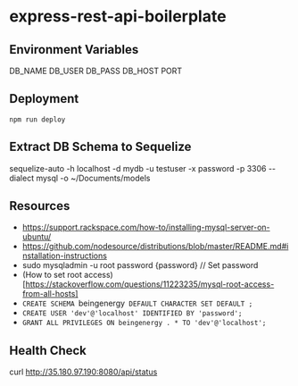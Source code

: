 # express-rest-api-boilerplate

## Environment Variables

DB_NAME
DB_USER
DB_PASS
DB_HOST
PORT

## Deployment

 `npm run deploy`

## Extract DB Schema to Sequelize

 sequelize-auto -h localhost -d mydb -u testuser -x password -p 3306  --dialect mysql -o  ~/Documents/models 


## Resources

- https://support.rackspace.com/how-to/installing-mysql-server-on-ubuntu/
- https://github.com/nodesource/distributions/blob/master/README.md#installation-instructions
- sudo mysqladmin -u root password {password} // Set password
- (How to set root access)[https://stackoverflow.com/questions/11223235/mysql-root-access-from-all-hosts]
- `CREATE SCHEMA `beingenergy` DEFAULT CHARACTER SET DEFAULT ;`
- `CREATE USER 'dev'@'localhost' IDENTIFIED BY 'password';`
- `GRANT ALL PRIVILEGES ON beingenergy . * TO 'dev'@'localhost';`

## Health Check
curl http://35.180.97.190:8080/api/status